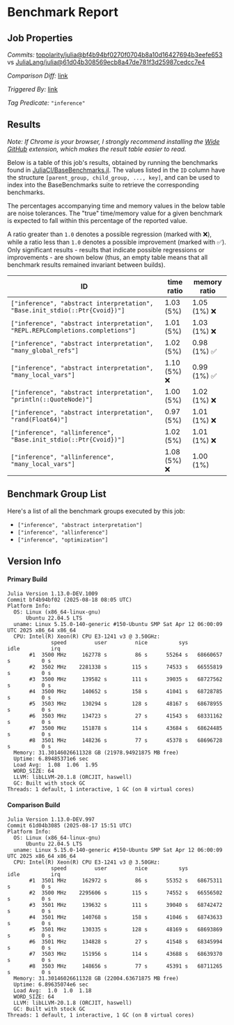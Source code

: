 # Benchmark Report

## Job Properties

*Commits:* [topolarity/julia@bf4b94bf0270f0704b8a10d16427694b3eefe653](https://github.com/topolarity/julia/commit/bf4b94bf0270f0704b8a10d16427694b3eefe653) vs [JuliaLang/julia@61d04b308569ecb8a47de781f3d25987cedcc7e4](https://github.com/JuliaLang/julia/commit/61d04b308569ecb8a47de781f3d25987cedcc7e4)

*Comparison Diff:* [link](https://github.com/JuliaLang/julia/compare/61d04b308569ecb8a47de781f3d25987cedcc7e4..topolarity/julia:bf4b94bf0270f0704b8a10d16427694b3eefe653)

*Triggered By:* [link](https://github.com/JuliaLang/julia/pull/55601#issuecomment-3195575084)

*Tag Predicate:* `"inference"`

## Results

*Note: If Chrome is your browser, I strongly recommend installing the [Wide GitHub](https://chrome.google.com/webstore/detail/wide-github/kaalofacklcidaampbokdplbklpeldpj?hl=en)
extension, which makes the result table easier to read.*

Below is a table of this job's results, obtained by running the benchmarks found in
[JuliaCI/BaseBenchmarks.jl](https://github.com/JuliaCI/BaseBenchmarks.jl). The values
listed in the `ID` column have the structure `[parent_group, child_group, ..., key]`,
and can be used to index into the BaseBenchmarks suite to retrieve the corresponding
benchmarks.

The percentages accompanying time and memory values in the below table are noise tolerances. The "true"
time/memory value for a given benchmark is expected to fall within this percentage of the reported value.

A ratio greater than `1.0` denotes a possible regression (marked with :x:), while a ratio less
than `1.0` denotes a possible improvement (marked with :white_check_mark:). Only significant results - results
that indicate possible regressions or improvements - are shown below (thus, an empty table means that all
benchmark results remained invariant between builds).

| ID | time ratio | memory ratio |
|----|------------|--------------|
| `["inference", "abstract interpretation", "Base.init_stdio(::Ptr{Cvoid})"]` | 1.03 (5%)  | 1.05 (1%) :x: |
| `["inference", "abstract interpretation", "REPL.REPLCompletions.completions"]` | 1.01 (5%)  | 1.03 (1%) :x: |
| `["inference", "abstract interpretation", "many_global_refs"]` | 1.02 (5%)  | 0.98 (1%) :white_check_mark: |
| `["inference", "abstract interpretation", "many_local_vars"]` | 1.10 (5%) :x: | 0.99 (1%) :white_check_mark: |
| `["inference", "abstract interpretation", "println(::QuoteNode)"]` | 1.00 (5%)  | 1.02 (1%) :x: |
| `["inference", "abstract interpretation", "rand(Float64)"]` | 0.97 (5%)  | 1.01 (1%) :x: |
| `["inference", "allinference", "Base.init_stdio(::Ptr{Cvoid})"]` | 1.02 (5%)  | 1.01 (1%) :x: |
| `["inference", "allinference", "many_local_vars"]` | 1.08 (5%) :x: | 1.00 (1%)  |

## Benchmark Group List

Here's a list of all the benchmark groups executed by this job:

- `["inference", "abstract interpretation"]`
- `["inference", "allinference"]`
- `["inference", "optimization"]`

## Version Info

#### Primary Build

```
Julia Version 1.13.0-DEV.1009
Commit bf4b94bf02 (2025-08-18 08:05 UTC)
Platform Info:
  OS: Linux (x86_64-linux-gnu)
      Ubuntu 22.04.5 LTS
  uname: Linux 5.15.0-140-generic #150-Ubuntu SMP Sat Apr 12 06:00:09 UTC 2025 x86_64 x86_64
  CPU: Intel(R) Xeon(R) CPU E3-1241 v3 @ 3.50GHz: 
              speed         user         nice          sys         idle          irq
       #1  3500 MHz     162778 s         86 s      55264 s   68660657 s          0 s
       #2  3502 MHz    2281338 s        115 s      74533 s   66555819 s          0 s
       #3  3500 MHz     139582 s        111 s      39035 s   68727562 s          0 s
       #4  3500 MHz     140652 s        158 s      41041 s   68728785 s          0 s
       #5  3503 MHz     130294 s        128 s      48167 s   68678955 s          0 s
       #6  3503 MHz     134723 s         27 s      41543 s   68331162 s          0 s
       #7  3500 MHz     151878 s        114 s      43684 s   68624485 s          0 s
       #8  3501 MHz     148236 s         77 s      45378 s   68696728 s          0 s
  Memory: 31.30146026611328 GB (21978.94921875 MB free)
  Uptime: 6.89485371e6 sec
  Load Avg:  1.08  1.06  1.95
  WORD_SIZE: 64
  LLVM: libLLVM-20.1.8 (ORCJIT, haswell)
  GC: Built with stock GC
Threads: 1 default, 1 interactive, 1 GC (on 8 virtual cores)

```

#### Comparison Build

```
Julia Version 1.13.0-DEV.997
Commit 61d04b3085 (2025-08-17 15:51 UTC)
Platform Info:
  OS: Linux (x86_64-linux-gnu)
      Ubuntu 22.04.5 LTS
  uname: Linux 5.15.0-140-generic #150-Ubuntu SMP Sat Apr 12 06:00:09 UTC 2025 x86_64 x86_64
  CPU: Intel(R) Xeon(R) CPU E3-1241 v3 @ 3.50GHz: 
              speed         user         nice          sys         idle          irq
       #1  3501 MHz     162972 s         86 s      55352 s   68675311 s          0 s
       #2  3500 MHz    2295606 s        115 s      74552 s   66556502 s          0 s
       #3  3501 MHz     139632 s        111 s      39040 s   68742472 s          0 s
       #4  3501 MHz     140768 s        158 s      41046 s   68743633 s          0 s
       #5  3501 MHz     130335 s        128 s      48169 s   68693869 s          0 s
       #6  3501 MHz     134828 s         27 s      41548 s   68345994 s          0 s
       #7  3503 MHz     151956 s        114 s      43688 s   68639370 s          0 s
       #8  3503 MHz     148656 s         77 s      45391 s   68711265 s          0 s
  Memory: 31.30146026611328 GB (22004.63671875 MB free)
  Uptime: 6.89635074e6 sec
  Load Avg:  1.0  1.0  1.18
  WORD_SIZE: 64
  LLVM: libLLVM-20.1.8 (ORCJIT, haswell)
  GC: Built with stock GC
Threads: 1 default, 1 interactive, 1 GC (on 8 virtual cores)

```
